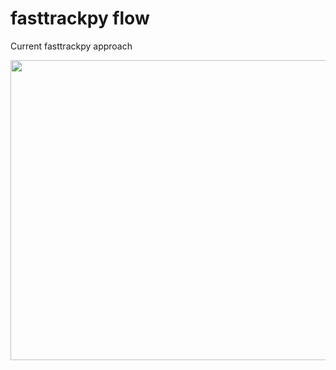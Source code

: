 fasttrackpy flow
================

Current fasttrackpy approach

<div>

<p>

<img src="workflow_files/figure-commonmark/dot-figure-1.png"
style="width:7in;height:5in" data-fig-pos="H" />

</p>

</div>
